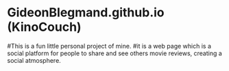 # GideonBlegmand.github.io (KinoCouch)

#This is a fun little personal project of mine.
#it is a web page which is a social platform for people to share and see others movie reviews, creating a social atmosphere.